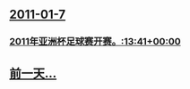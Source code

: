 ## [2011-01-7](/zh/news/2011/01/7/index.md)

### [2011年亚洲杯足球赛开赛。:13:41+00:00](/zh/news/2011/01/7/2011年亚洲杯足球赛开赛-13-41-00-00.md)
## [前一天...](/zh/news/2011/01/6/index.md)

